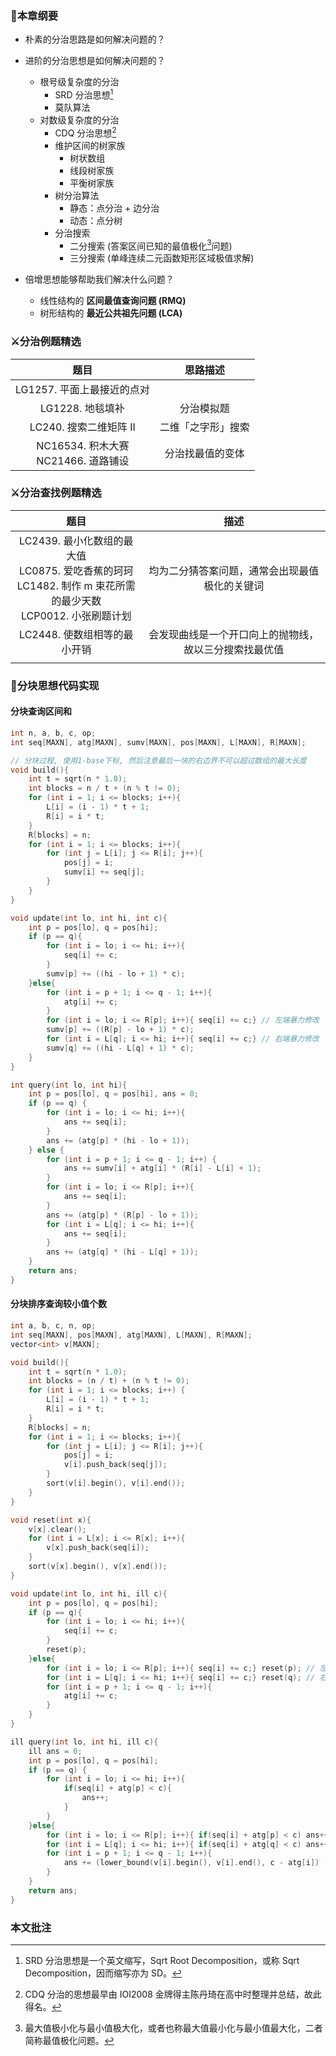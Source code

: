 ### 📘本章纲要

- 朴素的分治思路是如何解决问题的？
- 进阶的分治思想是如何解决问题的？

  - 根号级复杂度的分治
    - SRD 分治思想[^SRD]
    - 莫队算法
  - 对数级复杂度的分治
    - CDQ 分治思想[^CDQ]
    - 维护区间的树家族
      - 树状数组
      - 线段树家族
      - 平衡树家族
    - 树分治算法
      - 静态：点分治 + 边分治
      - 动态：点分树
    - 分治搜索
      - 二分搜索 (答案区间已知的最值极化[^最值极化]问题)
      - 三分搜索 (单峰连续二元函数矩形区域极值求解)


- 倍增思想能够帮助我们解决什么问题？
  - 线性结构的 **区间最值查询问题 (RMQ)**
  - 树形结构的 **最近公共祖先问题 (LCA)**





### ⚔️分治例题精选

|                     题目                     |      思路描述      |
| :------------------------------------------: | :----------------: |
|          LG1257. 平面上最接近的点对          |                    |
|               LG1228. 地毯填补               |     分治模拟题     |
|            LC240. 搜索二维矩阵 II            | 二维「之字形」搜索 |
| NC16534. 积木大赛<br/>NC21466. 道路铺设<br/> |  分治找最值的变体  |



### ⚔️分治查找例题精选

|                             题目                             |                          描述                          |
| :----------------------------------------------------------: | :----------------------------------------------------: |
| LC2439. 最小化数组的最大值<br/>LC0875. 爱吃香蕉的珂珂<br/>LC1482. 制作 m 束花所需的最少天数<br/>LCP0012. 小张刷题计划<br/> |     均为二分猜答案问题，通常会出现最值极化的关键词     |
|                 LC2448. 使数组相等的最小开销                 | 会发现曲线是一个开口向上的抛物线，故以三分搜索找最优值 |
|                                                              |                                                        |





### 🦉分块思想代码实现

#### 分块查询区间和

```c++
int n, a, b, c, op;
int seq[MAXN], atg[MAXN], sumv[MAXN], pos[MAXN], L[MAXN], R[MAXN];

// 分块过程, 使用1-base下标, 然后注意最后一块的右边界不可以超过数组的最大长度
void build(){
    int t = sqrt(n * 1.0);
    int blocks = n / t + (n % t != 0);
    for (int i = 1; i <= blocks; i++){
        L[i] = (i - 1) * t + 1;
        R[i] = i * t;
    }
    R[blocks] = n;
    for (int i = 1; i <= blocks; i++){
        for (int j = L[i]; j <= R[i]; j++){
            pos[j] = i;
            sumv[i] += seq[j];
        }
    }
}

void update(int lo, int hi, int c){
    int p = pos[lo], q = pos[hi];
    if (p == q){
        for (int i = lo; i <= hi; i++){
            seq[i] += c;
        }
        sumv[p] += ((hi - lo + 1) * c);
    }else{
        for (int i = p + 1; i <= q - 1; i++){
            atg[i] += c;
        }
        for (int i = lo; i <= R[p]; i++){ seq[i] += c;} // 左端暴力修改
        sumv[p] += ((R[p] - lo + 1) * c);
        for (int i = L[q]; i <= hi; i++){ seq[i] += c;} // 右端暴力修改
        sumv[q] += ((hi - L[q] + 1) * c);
    }
}

int query(int lo, int hi){
    int p = pos[lo], q = pos[hi], ans = 0;
    if (p == q) {
        for (int i = lo; i <= hi; i++){
            ans += seq[i];
        }
        ans += (atg[p] * (hi - lo + 1));
    } else {
        for (int i = p + 1; i <= q - 1; i++) {
            ans += sumv[i] + atg[i] * (R[i] - L[i] + 1);
        }
        for (int i = lo; i <= R[p]; i++){
            ans += seq[i];
        }
        ans += (atg[p] * (R[p] - lo + 1));
        for (int i = L[q]; i <= hi; i++){
            ans += seq[i];
        }
        ans += (atg[q] * (hi - L[q] + 1));
    }
    return ans;
}
```



#### 分块排序查询较小值个数

```c++
int a, b, c, n, op;
int seq[MAXN], pos[MAXN], atg[MAXN], L[MAXN], R[MAXN];
vector<int> v[MAXN];

void build(){
    int t = sqrt(n * 1.0);
    int blocks = (n / t) + (n % t != 0);
    for (int i = 1; i <= blocks; i++) {
        L[i] = (i - 1) * t + 1;
        R[i] = i * t;
    }
    R[blocks] = n;
    for (int i = 1; i <= blocks; i++){
        for (int j = L[i]; j <= R[i]; j++){
            pos[j] = i;
            v[i].push_back(seq[j]);
        }
        sort(v[i].begin(), v[i].end());
    }
}

void reset(int x){
    v[x].clear();
    for (int i = L[x]; i <= R[x]; i++){
        v[x].push_back(seq[i]);
    }
    sort(v[x].begin(), v[x].end());
}

void update(int lo, int hi, ill c){
    int p = pos[lo], q = pos[hi];
    if (p == q){
        for (int i = lo; i <= hi; i++){
            seq[i] += c;
        }
        reset(p);
    }else{
        for (int i = lo; i <= R[p]; i++){ seq[i] += c;} reset(p); // 左端暴力修改
        for (int i = L[q]; i <= hi; i++){ seq[i] += c;} reset(q); // 右端暴力修改
        for (int i = p + 1; i <= q - 1; i++){
            atg[i] += c;
        }
    }
}

ill query(int lo, int hi, ill c){
    ill ans = 0;
    int p = pos[lo], q = pos[hi];
    if (p == q) {
        for (int i = lo; i <= hi; i++){
            if(seq[i] + atg[p] < c){
                ans++;
            }
        }
    }else{
        for (int i = lo; i <= R[p]; i++){ if(seq[i] + atg[p] < c) ans++; } // 左端对答案的贡献
        for (int i = L[q]; i <= hi; i++){ if(seq[i] + atg[q] < c) ans++; } // 右端对答案的贡献
        for (int i = p + 1; i <= q - 1; i++){
            ans += (lower_bound(v[i].begin(), v[i].end(), c - atg[i]) - v[i].begin());
        }
    }
    return ans;
}
```





### 本文批注

[^SRD]: SRD 分治思想是一个英文缩写，Sqrt Root Decomposition，或称 Sqrt Decomposition，因而缩写亦为 SD。
[^CDQ]: CDQ 分治的思想最早由 IOI2008 金牌得主陈丹琦在高中时整理并总结，故此得名。
[^最值极化]: 最大值极小化与最小值极大化，或者也称最大值最小化与最小值最大化，二者简称最值极化问题。